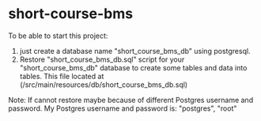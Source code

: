 # short-course-bms

To be able to start this project:
1. just create a database name "short_course_bms_db" using postgresql.
2. Restore "short_course_bms_db.sql" script for your "short_course_bms_db" database to create some tables and data into tables. This file located at (/src/main/resources/db/short_course_bms_db.sql)

Note: If cannot restore maybe because of different Postgres username and password. My Postgres username and password is: "postgres", "root"
